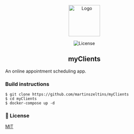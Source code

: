 <p align="center">
   <img alt="Logo" width="100" src="https://i.imgur.com/K6dqaNk.png">
</p>

<p align="center">
    <img src="https://todo.martinsz.lv/img/mit.svg" alt="License">
</p>

<h2 align="center">myClients</h2>

An online appointment scheduling app.

### Build instructions

````
$ git clone https://github.com/martinszeltins/myClients
$ cd myClients
$ docker-compose up -d
````

### 📑 License

[MIT](http://opensource.org/licenses/MIT)